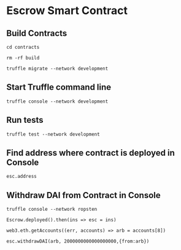 # Escrow Smart Contract

## Build Contracts
```
cd contracts

rm -rf build

truffle migrate --network development

```

## Start Truffle command line

```
truffle console --network development
```

## Run tests

```
truffle test --network development
```

## Find address where contract is deployed in Console

```
esc.address

```

## Withdraw DAI from Contract in Console

```
truffle console --network ropsten

Escrow.deployed().then(ins => esc = ins)

web3.eth.getAccounts((err, accounts) => arb = accounts[8])

esc.withdrawDAI(arb, 2000000000000000000,{from:arb})
```
